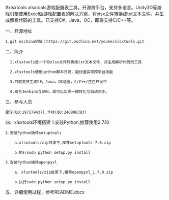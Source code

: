 ﻿#xlsxtools
xlsxtools游戏配置表工具，开源跨平台，支持多语言。Unity3D等游戏引擎使用Excel做游戏配置表的解决方案，将xlsx文件转换成txt文本文件，并生成解析代码的工具。已支持C#，Java，OC，即将支持C/C++等。

一、开源地址

    1.git oschina地址：https://git.oschina.net/youke/xlsxtools.git
	
二、简介

      1.xlsxtools是一个将xlsx文件转换成txt文本文件，并生成解析代码的工具

      2.xlsxtools使用python脚本开发，能快速实现跨平台功能

      3.目前支持生成C#，Java，OC语言，C/C++/正在开发中

      4.结合Jenkins与SVN，就可以实现一键转化与自动同步。


三、参与人员

    星仔(QQ:197279437),卡哇(QQ:240886393)

四、xlsxtools环境搭建
	1.安装Python,推荐使用2.7.10
	
	2.安装Python插件setuptools
	
		a.xlsxtools/zip目录下,推荐setuptools-7.0.zip
		
		b.执行sudo python setup.py install
		
	3.安装Python插件openpyxl
	
		a. xlsxtools/zip目录下,推荐openpyxl_1.7.0.zip
		
		b.执行sudo python setup.py install

五、详细使用过程，参考README.docx		